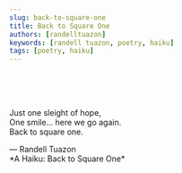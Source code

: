 ```yaml
---
slug: back-to-square-one
title: Back to Square One
authors: [randelltuazon]
keywords: [randell tuazon, poetry, haiku]
tags: [poetry, haiku]
---
```


<br/><br/><br/>

Just one sleight of hope,  
One smile... here we go again.  
Back to square one.  

<footer>
  — Randell Tuazon 
  <div class="text-xs mt-2 text-stone-500">*A Haiku: Back to Square One*</div>
</footer>
